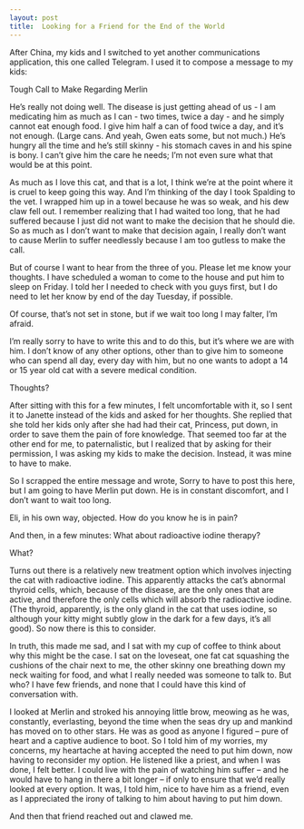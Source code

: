 ```yaml
---
layout: post
title:  Looking for a Friend for the End of the World
---
```

After China, my kids and I switched to yet another communications application, this one called Telegram. I used it to compose a message to my kids:

<ital>Tough Call to Make Regarding Merlin

He’s really not doing well. The disease is just getting ahead of us - I am medicating him as much as I can - two times, twice a day - and he simply cannot eat enough food. I give him half a can of food twice a day, and it’s not enough. (Large cans. And yeah, Gwen eats some, but not much.) He’s hungry all the time and he’s still skinny - his stomach caves in and his spine is bony. I can’t give him the care he needs; I’m not even sure what that would be at this point.

As much as I love this cat, and that is a lot, I think we’re at the point where it is cruel to keep going this way. And I’m thinking of the day I took Spalding to the vet. I wrapped him up in a towel because he was so weak, and his dew claw fell out. I remember realizing that I had waited too long, that he had suffered because I just did not want to make the decision that he should die. So as much as I don’t want to make that decision again, I really don’t want to cause Merlin to suffer needlessly because I am too gutless to make the call.

But of course I want to hear from the three of you. Please let me know your thoughts. I have scheduled a woman to come to the house and put him to sleep on Friday.  I told her I needed to check with you guys first, but I do need to let her know by end of the day Tuesday, if possible. 

Of course, that’s not set in stone, but if we wait too long I may falter, I’m afraid. 

I’m really sorry to have to write this and to do this, but it’s where we are with him. I don’t know of any other options, other than to give him to someone who can spend all day, every day with him, but no one wants to adopt a 14 or 15 year old cat with a severe medical condition. 

Thoughts?</ital>

After sitting with this for a few minutes, I felt uncomfortable with it, so I sent it to Janette instead of the kids and asked for her thoughts. She replied that she told her kids only after she had had their cat, Princess, put down, in order to save them the pain of fore knowledge. That seemed too far at the other end for me, to paternalistic, but I realized that by asking for their permission, I was asking my kids to make the decision. Instead, it was mine to have to make.

So I scrapped the entire message and wrote, <ital>Sorry to have to post this here, but I am going to have Merlin put down. He is in constant discomfort, and I don’t want to wait too long.</ital>

Eli, in his own way, objected. <ital>How do you know he is in pain?</ital>

And then, in a few minutes:  <ital>What about radioactive iodine therapy?</ital>

What?

Turns out there is a relatively new treatment option which involves injecting the cat with radioactive iodine. This apparently attacks the cat’s abnormal thyroid cells, which, because of the disease, are the only ones that are active, and therefore the only cells which will absorb the radioactive iodine. (The thyroid, apparently, is the only gland in the cat that uses iodine, so although your kitty might subtly glow in the dark for a few days, it’s all good).  So now there is this to consider.

In truth, this made me sad, and I sat with my cup of coffee to think about why this might be the case. I sat on the loveseat, one fat cat squashing the cushions of the chair next to me, the other skinny one breathing down my neck waiting for food, and what I really needed was someone to talk to. But who? I have few friends, and none that I could have this kind of conversation with. 

I looked at Merlin and stroked his annoying little brow, meowing as he was, constantly, everlasting, beyond the time when the seas dry up and mankind has moved on to other stars. He was as good as anyone I figured – pure of heart and a captive audience to boot. So I told him of my worries, my concerns, my heartache at having accepted the need to put him down, now having to reconsider my option. He listened like a priest, and when I was done, I felt better. I could live with the pain of watching him suffer – and he would have to hang in there a bit longer – if only to ensure that we’d really looked at every option. It was, I told him, nice to have him as a friend, even as I appreciated the irony of talking to him about having to put him down.

And then that friend reached out and clawed me. 
